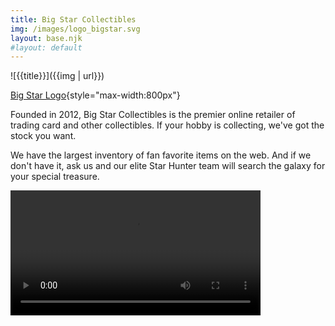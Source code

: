 ```yaml
---
title: Big Star Collectibles
img: /images/logo_bigstar.svg
layout: base.njk
#layout: default
---
```


![{{title}}]({{img | url}})

[Big Star Logo](images/logo_bigstar.svg){style="max-width:800px"}

Founded in 2012, Big Star Collectibles is the premier online retailer of trading card and other collectibles. If your hobby is collecting, we've got the stock you want.

We have the largest inventory of fan favorite items on the web. And if we don't have it, ask us and our elite Star Hunter team will search the galaxy for your special treasure.

<div class="ratio ratio-1x1" style="max-width:800px">
<video  width="400px" height="auto" controls>
  <source src="{{ '/images/video.mp4' | url }}" type="video/mp4">
  Your browser does not support the video tag.
</video>
</div>
